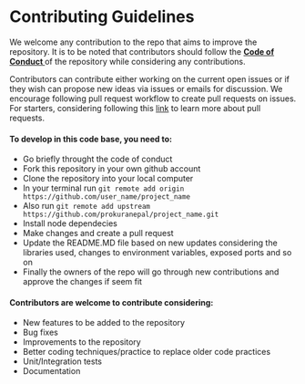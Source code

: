 # Contributing Guidelines
We welcome any contribution to the repo that aims to improve the repository. It is to be noted that contributors should follow the <a href="https://prokuranepal.github.io/code_of_conduct.html"> <b>Code of Conduct </b></a> of the repository while considering any contributions.

Contributors can contribute either working on the current open issues or if they wish can propose new ideas via issues or emails for discussion. We encourage following pull request workflow to create pull requests on issues. For starters, considering following this <a href="https://docs.github.com/en/free-pro-team@latest/github/collaborating-with-issues-and-pull-requests/creating-a-pull-request">link</a> to learn more about pull requests.

#### To develop in this code base, you need to:

* Go briefly throught the code of conduct
* Fork this repository in your own github account
* Clone the repository into your local computer
* In your terminal run    ```git remote add origin https://github.com/user_name/project_name```
* Also run    ```git remote add upstream https://github.com/prokuranepal/project_name.git```
* Install node dependecies 
* Make changes and create a pull request
* Update the README.MD file based on new updates considering the libraries used, changes to environment variables, exposed ports and so on
* Finally the owners of the repo will go through new contributions and approve the changes if seem fit

#### Contributors are welcome to contribute considering:

*  New features to be added to the repository
*  Bug fixes 
*  Improvements to the repository
*  Better coding techniques/practice to replace older code practices 
*  Unit/Integration tests
*  Documentation
